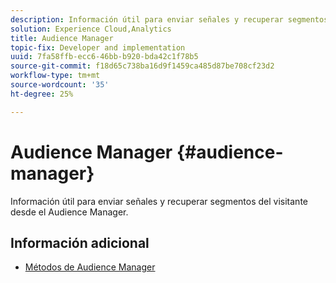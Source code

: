 ```yaml
---
description: Información útil para enviar señales y recuperar segmentos del visitante desde el Audience Manager.
solution: Experience Cloud,Analytics
title: Audience Manager
topic-fix: Developer and implementation
uuid: 7fa58ffb-ecc6-46bb-b920-bda42c1f78b5
source-git-commit: f18d65c738ba16d9f1459ca485d87be708cf23d2
workflow-type: tm+mt
source-wordcount: '35'
ht-degree: 25%

---
```



# Audience Manager {#audience-manager}

Información útil para enviar señales y recuperar segmentos del visitante desde el Audience Manager.

## Información adicional

+ [Métodos de Audience Manager](/help/universal-windows/audiencemgmt/audience-manager-methods.md)